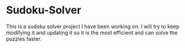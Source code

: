 # Sudoku-Solver
This is a sudoku solver project I have been working on. I will try to keep modifying it and updating it so it is the most efficient and can solve the puzzles faster.
